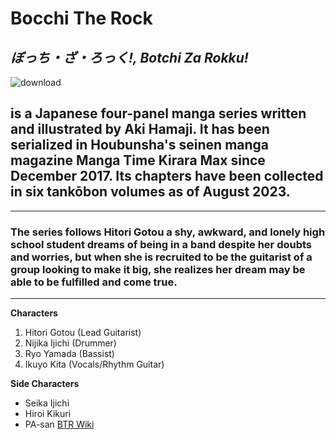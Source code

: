 # Bocchi The Rock
*ぼっち・ざ・ろっく!, Botchi Za Rokku!*
---
![download](https://github.com/Dukshan/app-dev/assets/152468057/aba4171a-10ce-4e73-b7ae-7fe42707f3ee)

##  is a Japanese four-panel manga series written and illustrated by Aki Hamaji. It has been serialized in Houbunsha's seinen manga magazine Manga Time Kirara Max since December 2017. Its chapters have been collected in six tankōbon volumes as of August 2023.
***

### The series follows Hitori Gotou a shy, awkward, and lonely high school student dreams of being in a band despite her doubts and worries, but when she is recruited to be the guitarist of a group looking to make it big, she realizes her dream may be able to be fulfilled and come true.
___

**Characters**
1. Hitori Gotou (Lead Guitarist)
2. Nijika Ijichi (Drummer)
3. Ryo Yamada (Bassist)
4. Ikuyo Kita (Vocals/Rhythm Guitar)

**Side Characters**
- Seika Ijichi
- Hiroi Kikuri
- PA-san
   [BTR Wiki](https://en.wikipedia.org/wiki/Bocchi_the_Rock!)
